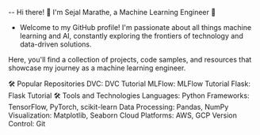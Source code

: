 -- Hi there! 👋 I'm Sejal Marathe, a Machine Learning Engineer 🤖
- Welcome to my GitHub profile! I'm passionate about all things machine learning and AI, constantly exploring the frontiers of technology and data-driven solutions.

Here, you'll find a collection of projects, code samples, and resources that showcase my journey as a machine learning engineer.

🛠️ Popular Repositories
DVC: DVC Tutorial
MLFlow: MLFlow Tutorial
Flask: Flask Tutorial
🛠️ Tools and Technologies
Languages: Python
Frameworks: TensorFlow, PyTorch, scikit-learn
Data Processing: Pandas, NumPy
Visualization: Matplotlib, Seaborn
Cloud Platforms: AWS, GCP
Version Control: Git
